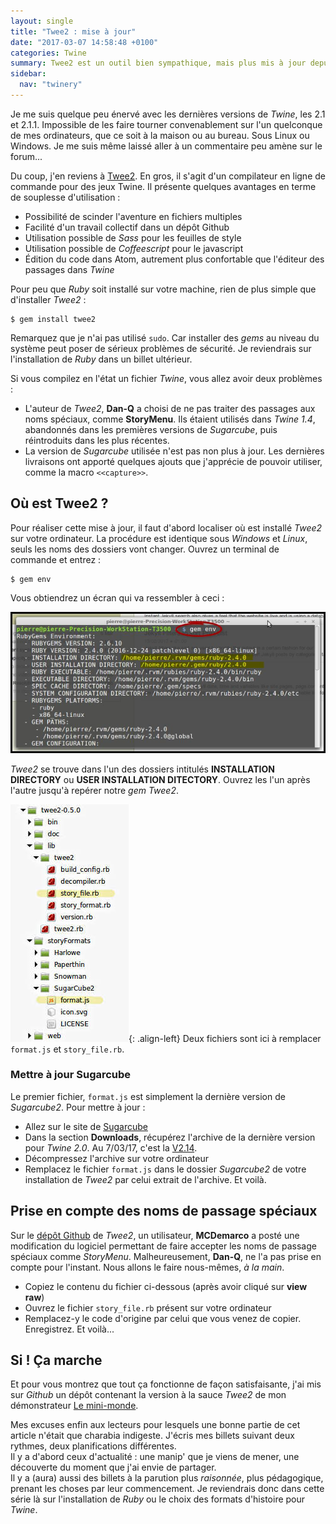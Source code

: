 ```yaml
---
layout: single
title: "Twee2 : mise à jour"
date: "2017-03-07 14:58:48 +0100"
categories: Twine
summary: Twee2 est un outil bien sympathique, mais plus mis à jour depuis quelques mois. Voyons comment y remédier.
sidebar:
  nav: "twinery"
---
```

Je me suis quelque peu énervé avec les dernières versions de *Twine*, les 2.1 et 2.1.1. Impossible de les faire tourner convenablement sur l'un quelconque de mes ordinateurs, que ce soit à la maison ou au bureau. Sous Linux ou Windows. Je me suis même laissé aller à un commentaire peu amène sur le forum...

Du coup, j'en reviens à [Twee2](https://dan-q.github.io/twee2/). En gros, il s'agit d'un compilateur en ligne de commande pour des jeux Twine. Il présente quelques avantages en terme de souplesse d'utilisation :

* Possibilité de scinder l'aventure en fichiers multiples
* Facilité d'un travail collectif dans un dépôt Github
* Utilisation possible de *Sass* pour les feuilles de style
* Utilisation possible de *Coffeescript* pour le javascript
* Édition du code dans Atom, autrement plus confortable que l'éditeur des passages dans *Twine*

Pour peu que *Ruby* soit installé sur votre machine, rien de plus simple que d'installer *Twee2* :
~~~~~
$ gem install twee2
~~~~~
Remarquez que je n'ai pas utilisé `sudo`. Car installer des *gems* au niveau du système peut poser de sérieux problèmes de sécurité. Je reviendrais sur l'installation de *Ruby* dans un billet ultérieur.

Si vous compilez en l'état un fichier *Twine*, vous allez avoir deux problèmes :

* L'auteur de *Twee2*, **Dan-Q** a choisi de ne pas traiter des passages aux noms spéciaux, comme **StoryMenu**. Ils étaient utilisés dans *Twine 1.4*, abandonnés dans les premières versions de *Sugarcube*, puis réintroduits dans les plus récentes.
* La version de *Sugarcube* utilisée n'est pas non plus à jour. Les dernières livraisons ont apporté quelques ajouts que j'apprécie de pouvoir utiliser, comme la macro `<<capture>>`.

## Où est Twee2 ?

Pour réaliser cette mise à jour, il faut d'abord localiser où est installé *Twee2* sur votre ordinateur. La procédure est identique sous *Windows* et *Linux*, seuls les noms des dossiers vont changer. Ouvrez un terminal de commande et entrez :
~~~
$ gem env
~~~
Vous obtiendrez un écran qui va ressembler à ceci :   


![Gem : où est installé Twee2 ?](/assets/images/twee2.jpg)  

*Twee2* se trouve dans l'un des dossiers intitulés **INSTALLATION DIRECTORY** ou **USER INSTALLATION DITECTORY**. Ouvrez les l'un après l'autre jusqu'à repérer notre *gem Twee2*.

![Twee2 : mon dossier d'installation](/assets/images/twee2a.jpg){: .align-left}
Deux fichiers sont ici à remplacer `format.js` et `story_file.rb`.  

### Mettre à jour Sugarcube
Le premier fichier, `format.js` est simplement la dernière version de *Sugarcube2*. Pour mettre à jour :  

* Allez sur le site de [Sugarcube](http://www.motoslave.net/sugarcube/2/)
* Dans la section **Downloads**, récupérez l'archive de la dernière version pour *Twine 2.0*. Au 7/03/17, c'est la [V2.14](http://www.motoslave.net/sugarcube/download.php/2/sugarcube-2.14.0-for-twine-2.0-local.zip).
* Décompressez l'archive sur votre ordinateur
* Remplacez le fichier `format.js` dans le dossier *Sugarcube2* de votre installation de *Twee2* par celui extrait de l'archive. Et voilà.

## Prise en compte des noms de passage spéciaux

Sur le [dépôt Github](https://github.com/Dan-Q/twee2) de *Twee2*, un utilisateur, **MCDemarco** a posté une modification du logiciel permettant de faire accepter les noms de passage spéciaux comme *StoryMenu*. Malheureusement, **Dan-Q**, ne l'a pas prise en compte pour l'instant. Nous allons le faire nous-mêmes, *à la main*.

* Copiez le contenu du fichier ci-dessous (après avoir cliqué sur **view raw**)
* Ouvrez le fichier `story_file.rb` présent sur votre ordinateur
* Remplacez-y le code d'origine par celui que vous venez de copier. Enregistrez. Et voilà...

<script src="https://gist.github.com/marathon67/004c5e88cadc7a8cb2e51a18a6a59f84.js"></script>

## Si ! Ça marche
Et pour vous montrez que tout ça fonctionne de façon satisfaisante, j'ai mis sur *Github* un dépôt contenant la version à la sauce *Twee2* de mon démonstrateur [Le mini-monde](https://github.com/marathon67/m_monde-twee2).

Mes excuses enfin aux lecteurs pour lesquels une bonne partie de cet article n'était que charabia indigeste. J'écris mes billets suivant deux rythmes, deux planifications différentes.  
 Il y a d'abord ceux d'actualité : une manip' que je viens de mener, une découverte du moment que j'ai envie de partager.  
 Il y a (aura) aussi des billets à la parution plus *raisonnée*, plus pédagogique, prenant les choses par leur commencement. Je reviendrais donc dans cette série là sur l'installation de *Ruby* ou le choix des formats d'histoire pour *Twine*.
